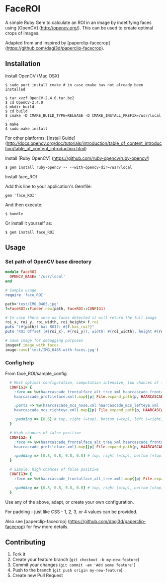# FaceROI

A simple Ruby Gem to calculate an ROI in an image by indetifying faces using [OpenCV] (http://opencv.org/). This
 can be used to create optimal crops of images.

Adapted from and inspired by [paperclip-facecrop] (https://github.com/dagi3d/paperclip-facecrop).

## Installation

Install OpenCV (Mac OSX)

````
$ sudo port install cmake # in case cmake has not already been installed

$ tar xvzf OpenCV-2.4.0.tar.bz2
$ cd OpenCV-2.4.0
$ mkdir build
$ cd build
$ cmake -D CMAKE_BUILD_TYPE=RELEASE -D CMAKE_INSTALL_PREFIX=/usr/local ..
$ make
$ sudo make install
````

For other platforms: [Install Guide] (http://docs.opencv.org/doc/tutorials/introduction/table_of_content_introduction/table_of_content_introduction.html)

Install [Ruby OpenCV] (https://github.com/ruby-opencv/ruby-opencv/)

````
$ gem install ruby-opencv -- --with-opencv-dir=/usr/local
````

Install face_ROI

Add this line to your application's Gemfile:

    gem 'face_ROI'

And then execute:

````
$ bundle
````

Or install it yourself as:

````
$ gem install face_ROI
````

## Usage

### Set path of OpenCV base directory
```ruby
module FaceROI
  OPENCV_BASE= '/usr/local'
end

# Sample usage
require 'face_ROI'

path='test/IMG_0465.jpg'
f=FaceROI::Finder.new(path, FaceROI::CONFIG1)

# In case there were no faces detected it will return the full image
roi_x, roi_y, roi_width, roi_height= f.roi
puts "(#{path}) has ROI?: #{f.has_roi?}"
puts "ROI Offset (#{roi_x}, #{roi_y}), width: #{roi_width}, height #{roi_height}"

# Save image for debugging purposes
image=f.image_with_faces
image.save('test/IMG_0465-with-faces.jpg')
````

### Config help
From face_ROI/sample_config

````ruby
  # Most optimal configuration, computation intensive, low chances of false positive
  CONFIG1= {
    :face => %w(haarcascade_frontalface_alt_tree.xml haarcascade_frontalface_alt.xml
    haarcascade_profileface.xml).map{|p| File.expand_path(p, HAARCASCADES_BASE)},

    :parts => %w(haarcascade_mcs_nose.xml haarcascade_mcs_lefteye.xml
    haarcascade_mcs_righteye.xml).map{|p| File.expand_path(p, HAARCASCADES_BASE)},

    :padding => [0.6] # top, right (=top), bottom (=top), left (=right); same as CSS
  }

  # High chances of false positive
  CONFIG2= {
    :face => %w(haarcascade_frontalface_alt_tree.xml haarcascade_frontalface_alt.xml
    haarcascade_profileface.xml).map{|p| File.expand_path(p, HAARCASCADES_BASE)},

    :padding => [0.8, 0.8, 0.8, 0.8] # top, right (=top), bottom (=top), left (=right); same as CSS
  }

  # Simple, high chances of false positive
  CONFIG3= {
    :face => %w(haarcascade_frontalface_alt_tree.xml).map{|p| File.expand_path(p, HAARCASCADES_BASE)},

    :padding => [0.8, 0.8, 0.8, 0.8] # top, right (=top), bottom (=top), left (=right); same as CSS
  }
````

Use any of the above, adapt, or create your own configuration.

For padding - just like CSS - 1, 2, 3, or 4 values can be provided.

Also see [paperclip-facecrop] (https://github.com/dagi3d/paperclip-facecrop) for few more details.

## Contributing

1. Fork it
2. Create your feature branch (`git checkout -b my-new-feature`)
3. Commit your changes (`git commit -am 'Add some feature'`)
4. Push to the branch (`git push origin my-new-feature`)
5. Create new Pull Request
